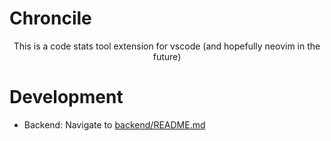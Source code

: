 # Chroncile

<center>
This is a code stats tool extension for vscode (and hopefully neovim in the future)
</center>

# Development
- Backend: Navigate to [backend/README.md](https://github.com/omardoescode/Chronicle/blob/main/backend/README.md)
